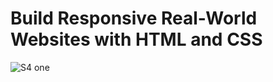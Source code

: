 # Build Responsive Real-World Websites with HTML and CSS
![S4 one](https://user-images.githubusercontent.com/90596200/177991549-6c7fa199-cd28-4de3-8632-d28ee5da891d.png)
